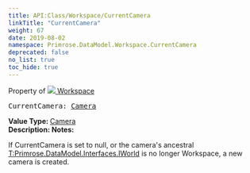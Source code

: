 ```yaml
---
title: API:Class/Workspace/CurrentCamera
linkTitle: "CurrentCamera"
weight: 67
date: 2019-08-02
namespace: Primrose.DataModel.Workspace.CurrentCamera
deprecated: false
no_list: true
toc_hide: true
---
```

Property of <a href="/docs/api-reference/Class/Workspace"><img src="/icons/silk/world.png"/>&nbsp;Workspace</a>
<pre class="method-declaration">
CurrentCamera: <a class="type" href="/docs/api-reference/Class/Camera">Camera</a></pre>
<b>Value Type: </b>
<a class="type" href="/docs/api-reference/Class/Camera">Camera</a>
<br/>
<b>Description: </b><b>Notes: </b>
<p class="remarks">
If CurrentCamera is set to null, or the camera's ancestral <a href="T:Primrose.DataModel.Interfaces.IWorld" >T:Primrose.DataModel.Interfaces.IWorld</a> is no longer Workspace, a new camera
is created.
</p>
